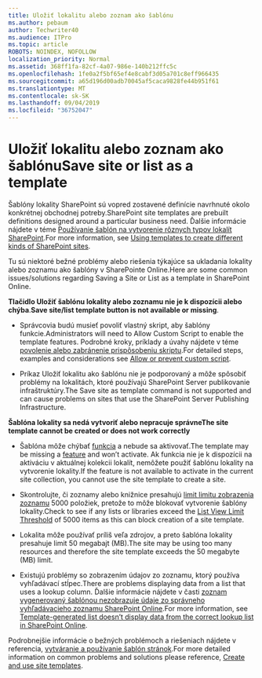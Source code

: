 ```yaml
---
title: Uložiť lokalitu alebo zoznam ako šablónu
ms.author: pebaum
author: Techwriter40
ms.audience: ITPro
ms.topic: article
ROBOTS: NOINDEX, NOFOLLOW
localization_priority: Normal
ms.assetid: 368ff1fa-82cf-4a07-986e-140b212ffc5c
ms.openlocfilehash: 1fe0a2f5bf65ef4e8cabf3d05a701c8eff966435
ms.sourcegitcommit: a65d196d00adb70045af5caca9828fe44b951f61
ms.translationtype: MT
ms.contentlocale: sk-SK
ms.lasthandoff: 09/04/2019
ms.locfileid: "36752047"
---
```

# <a name="save-site-or-list-as-a-template"></a><span data-ttu-id="3d975-102">Uložiť lokalitu alebo zoznam ako šablónu</span><span class="sxs-lookup"><span data-stu-id="3d975-102">Save site or list as a template</span></span>

<span data-ttu-id="3d975-103">Šablóny lokality SharePoint sú vopred zostavené definície navrhnuté okolo konkrétnej obchodnej potreby.</span><span class="sxs-lookup"><span data-stu-id="3d975-103">SharePoint site templates are prebuilt definitions designed around a particular business need.</span></span> <span data-ttu-id="3d975-104">Ďalšie informácie nájdete v téme [Používanie šablón na vytvorenie rôznych typov lokalít SharePoint](https://support.office.com/article/using-templates-to-create-different-kinds-of-sharepoint-sites-449eccec-ff99-4cf3-b62e-dcfee37e8da4).</span><span class="sxs-lookup"><span data-stu-id="3d975-104">For more information, see [Using templates to create different kinds of SharePoint sites](https://support.office.com/article/using-templates-to-create-different-kinds-of-sharepoint-sites-449eccec-ff99-4cf3-b62e-dcfee37e8da4).</span></span>

<span data-ttu-id="3d975-105">Tu sú niektoré bežné problémy alebo riešenia týkajúce sa ukladania lokality alebo zoznamu ako šablóny v SharePointe Online.</span><span class="sxs-lookup"><span data-stu-id="3d975-105">Here are some common issues/solutions regarding Saving a Site or List as a template in SharePoint Online.</span></span>

<span data-ttu-id="3d975-106">**Tlačidlo Uložiť šablónu lokality alebo zoznamu nie je k dispozícii alebo chýba**.</span><span class="sxs-lookup"><span data-stu-id="3d975-106">**Save site/list template button is not available or missing**.</span></span> 

- <span data-ttu-id="3d975-107">Správcovia budú musieť povoliť vlastný skript, aby šablóny funkcie.</span><span class="sxs-lookup"><span data-stu-id="3d975-107">Administrators will need to Allow Custom Script to enable the template features.</span></span> <span data-ttu-id="3d975-108">Podrobné kroky, príklady a úvahy nájdete v téme [povolenie alebo zabránenie prispôsobeniu skriptu](https://docs.microsoft.com/sharepoint/allow-or-prevent-custom-script).</span><span class="sxs-lookup"><span data-stu-id="3d975-108">For detailed steps, examples and considerations see [Allow or prevent custom script](https://docs.microsoft.com/sharepoint/allow-or-prevent-custom-script).</span></span>


- <span data-ttu-id="3d975-109">Príkaz Uložiť lokalitu ako šablónu nie je podporovaný a môže spôsobiť problémy na lokalitách, ktoré používajú SharePoint Server publikovanie infraštruktúry.</span><span class="sxs-lookup"><span data-stu-id="3d975-109">The Save site as template command is not supported and can cause problems on sites that use the SharePoint Server Publishing Infrastructure.</span></span>


<span data-ttu-id="3d975-110">**Šablóna lokality sa nedá vytvoriť alebo nepracuje správne**</span><span class="sxs-lookup"><span data-stu-id="3d975-110">**The site template cannot be created or does not work correctly**</span></span>

- <span data-ttu-id="3d975-111">Šablóna môže chýbať [funkcia](https://social.technet.microsoft.com/wiki/contents/articles/14423.sharepoint-2013-existing-features-guid.aspx) a nebude sa aktivovať.</span><span class="sxs-lookup"><span data-stu-id="3d975-111">The template may be missing a [feature](https://social.technet.microsoft.com/wiki/contents/articles/14423.sharepoint-2013-existing-features-guid.aspx) and won’t activate.</span></span> <span data-ttu-id="3d975-112">Ak funkcia nie je k dispozícii na aktiváciu v aktuálnej kolekcii lokalít, nemôžete použiť šablónu lokality na vytvorenie lokality.</span><span class="sxs-lookup"><span data-stu-id="3d975-112">If the feature is not available to activate in the current site collection, you cannot use the site template to create a site.</span></span>


- <span data-ttu-id="3d975-113">Skontrolujte, či zoznamy alebo knižnice presahujú [limit limitu zobrazenia zoznamu](https://support.office.com/article/Manage-large-lists-and-libraries-in-SharePoint-B8588DAE-9387-48C2-9248-C24122F07C59) 5000 položiek, pretože to môže blokovať vytvorenie šablóny lokality.</span><span class="sxs-lookup"><span data-stu-id="3d975-113">Check to see if any lists or libraries exceed the [List View Limit Threshold](https://support.office.com/article/Manage-large-lists-and-libraries-in-SharePoint-B8588DAE-9387-48C2-9248-C24122F07C59) of 5000 items as this can block creation of a site template.</span></span>


- <span data-ttu-id="3d975-114">Lokalita môže používať príliš veľa zdrojov, a preto šablóna lokality presahuje limit 50 megabajt (MB).</span><span class="sxs-lookup"><span data-stu-id="3d975-114">The site may be using too many resources and therefore the site template exceeds the 50 megabyte (MB) limit.</span></span>


- <span data-ttu-id="3d975-115">Existujú problémy so zobrazením údajov zo zoznamu, ktorý používa vyhľadávací stĺpec.</span><span class="sxs-lookup"><span data-stu-id="3d975-115">There are problems displaying data from a list that uses a lookup column.</span></span> <span data-ttu-id="3d975-116">Ďalšie informácie nájdete v časti [zoznam vygenerovaný šablónou nezobrazuje údaje zo správneho vyhľadávacieho zoznamu SharePoint Online](https://docs.microsoft.com/sharepoint/support/lists-and-libraries/template-generated-list-incorrect-data).</span><span class="sxs-lookup"><span data-stu-id="3d975-116">For more information, see [Template-generated list doesn’t display data from the correct lookup list in SharePoint Online](https://docs.microsoft.com/sharepoint/support/lists-and-libraries/template-generated-list-incorrect-data).</span></span>


<span data-ttu-id="3d975-117">Podrobnejšie informácie o bežných problémoch a riešeniach nájdete v referencia, [vytváranie a používanie šablón stránok](https://support.office.com/article/Create-and-use-site-templates-60371B0F-00E0-4C49-A844-34759EBDD989).</span><span class="sxs-lookup"><span data-stu-id="3d975-117">For more detailed information on common problems and solutions please reference, [Create and use site templates](https://support.office.com/article/Create-and-use-site-templates-60371B0F-00E0-4C49-A844-34759EBDD989).</span></span>


